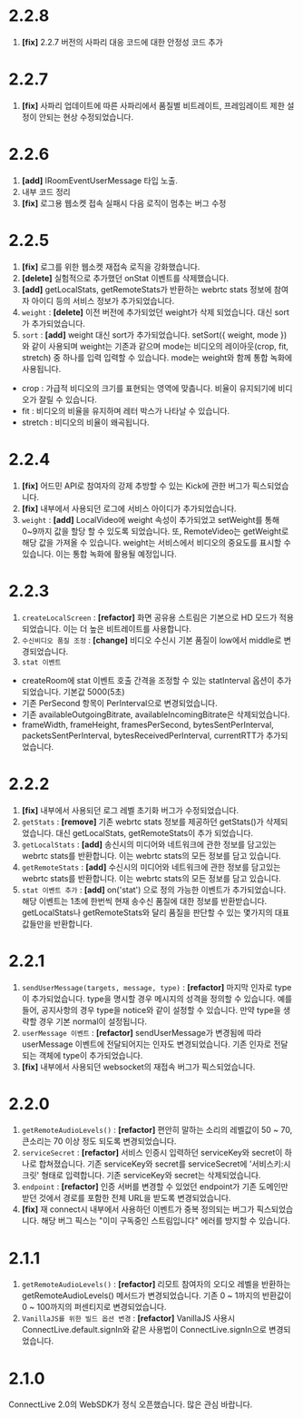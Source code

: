 # 2.2.8
1. **[fix]** 2.2.7 버전의 사파리 대응 코드에 대한 안정성 코드 추가

# 2.2.7
1. **[fix]** 사파리 업데이트에 따른 사파리에서 품질별 비트레이트, 프레임레이트 제한 설정이 안되는 현상 수정되었습니다.

# 2.2.6
1. **[add]** IRoomEventUserMessage 타입 노출.
2. 내부 코드 정리
3. **[fix]** 로그용 웹소켓 접속 실패시 다음 로직이 멈추는 버그 수정

# 2.2.5
1. **[fix]** 로그를 위한 웹소켓 재접속 로직을 강화했습니다.
2. **[delete]** 실험적으로 추가했던 onStat 이벤트를 삭제했습니다.
3. **[add]** getLocalStats, getRemoteStats가 반환하는 webrtc stats 정보에 참여자 아이디 등의 서비스 정보가 추가되었습니다.
4. `weight` : **[delete]** 이전 버전에 추가되었던 weight가 삭제 되었습니다. 대신 sort가 추가되었습니다.
5. `sort` : **[add]** weight 대신 sort가 추가되었습니다. setSort({ weight, mode }) 와 같이 사용되며 weight는 기존과 같으며 mode는 비디오의 레이아웃(crop, fit, stretch) 중 하나를 입력 입력할 수 있습니다. mode는 weight와 함께 통합 녹화에 사용됩니다. 
- crop : 가급적 비디오의 크기를 표현되는 영역에 맞춥니다. 비율이 유지되기에 비디오가 잘릴 수 있습니다.
- fit : 비디오의 비율을 유지하며 레터 박스가 나타날 수 있습니다.
- stretch : 비디오의 비율이 왜곡됩니다.

# 2.2.4
1. **[fix]** 어드민 API로 참여자의 강제 추방할 수 있는 Kick에 관한 버그가 픽스되었습니다.
2. **[fix]** 내부에서 사용되던 로그에 서비스 아이디가 추가되었습니다.
3. `weight` : **[add]** LocalVideo에 weight 속성이 추가되었고 setWeight를 통해 0~9까지 값을 할당 할 수 있도록 되었습니다. 또, RemoteVideo는 getWeight로 해당 값을 가져올 수 있습니다. weight는 서비스에서 비디오의 중요도를 표시할 수 있습니다. 이는 통합 녹화에 활용될 예정입니다.

# 2.2.3
1. `createLocalScreen` : **[refactor]** 화면 공유용 스트림은 기본으로 HD 모드가 적용되었습니다. 이는 더 높은 비트레이트를 사용합니다.
2. `수신비디오 품질 조정` :  **[change]** 비디오 수신시 기본 품질이 low에서 middle로 변경되었습니다.
3. `stat 이벤트`
 - createRoom에 stat 이벤트 호출 간격을 조정할 수 있는 statInterval 옵션이 추가되었습니다. 기본값 5000(5초)
 - 기존 PerSecond 항목이 PerInterval으로 변경되었습니다.
 - 기존 availableOutgoingBitrate, availableIncomingBitrate은 삭제되었습니다.
 - frameWidth, frameHeight, framesPerSecond, bytesSentPerInterval, packetsSentPerInterval, bytesReceivedPerInterval, currentRTT가 추가되었습니다.

# 2.2.2
1. **[fix]** 내부에서 사용되던 로그 레벨 초기화 버그가 수정되었습니다.
2. `getStats` : **[remove]** 기존 webrtc stats 정보를 제공하던 getStats()가 삭제되었습니다. 대신 getLocalStats, getRemoteStats이 추가 되었습니다.
3. `getLocalStats` : **[add]** 송신시의 미디어와 네트워크에 관한 정보를 담고있는 webrtc stats를 반환합니다. 이는 webrtc stats의 모든 정보를 담고 있습니다.
4. `getRemoteStats` : **[add]** 수신시의 미디어와 네트워크에 관한 정보를 담고있는 webrtc stats를 반환합니다. 이는 webrtc stats의 모든 정보를 담고 있습니다.
5. `stat 이벤트 추가` : **[add]** on('stat') 으로 정의 가능한 이벤트가 추가되었습니다. 해당 이벤트는 1초에 한번씩 현재 송수신 품질에 대한 정보를 반환받습니다. getLocalStats나 getRemoteStats와 달리 품질을 판단할 수 있는 몇가지의 대표 값들만을 반환합니다.

# 2.2.1
1. `sendUserMessage(targets, message, type)` : **[refactor]** 마지막 인자로 type이 추가되었습니다. type을 명시할 경우 메시지의 성격을 정의할 수 있습니다. 예를 들어, 공지사항의 경우 type을 notice와 같이 설정할 수 있습니다. 만약 type을 생략할 경우 기본 normal이 설정됩니다. 
2. `userMessage 이벤트` : **[refactor]** sendUserMessage가 변경됨에 따라 userMessage 이벤트에 전달되어지는 인자도 변경되었습니다. 기존 인자로 전달되는 객체에 type이 추가되었습니다.
3. **[fix]** 내부에서 사용되던 websocket의 재접속 버그가 픽스되었습니다.

# 2.2.0
1. `getRemoteAudioLevels()` : **[refactor]** 편안히 말하는 소리의 레벨값이 50 ~ 70, 큰소리는 70 이상 정도 되도록 변경되었습니다.
2. `serviceSecret` : **[refactor]** 서비스 인증시 입력하던 serviceKey와 secret이 하나로 합쳐졌습니다. 기존 serviceKey와 secret를 serviceSecret에 '서비스키:시크릿' 형태로 입력합니다. 기존 serviceKey와 secret는 삭제되었습니다.
3. `endpoint` : **[refactor]** 인증 서버를 변경할 수 있었던 endpoint가 기존 도메인만 받던 것에서 경로를 포함한 전체 URL을 받도록 변경되었습니다.
4. **[fix]** 재 connect시 내부에서 사용하던 이벤트가 중복 정의되는 버그가 픽스되었습니다. 해당 버그 픽스는 "이미 구독중인 스트림입니다" 에러를 방지할 수 있습니다.

# 2.1.1
1. `getRemoteAudioLevels()` : **[refactor]** 리모트 참여자의 오디오 레벨을 반환하는 getRemoteAudioLevels() 메서드가 변경되었습니다. 기존 0 ~ 1까지의 반환값이 0 ~ 100까지의 퍼센티지로 변경되었습니다.
2. `VanillaJS를 위한 빌드 옵션 변경` : **[refactor]** VanillaJS 사용시 ConnectLive.default.signIn와 같은 사용법이 ConnectLive.signIn으로 변경되었습니다.

# 2.1.0
ConnectLive 2.0의 WebSDK가 정식 오픈했습니다. 많은 관심 바랍니다.

